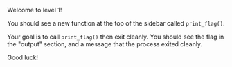 Welcome to level 1!

You should see a new function at the top of the sidebar called `print_flag()`.

Your goal is to call `print_flag()` then exit cleanly. You should see the flag
in the "output" section, and a message that the process exited cleanly.

Good luck!

